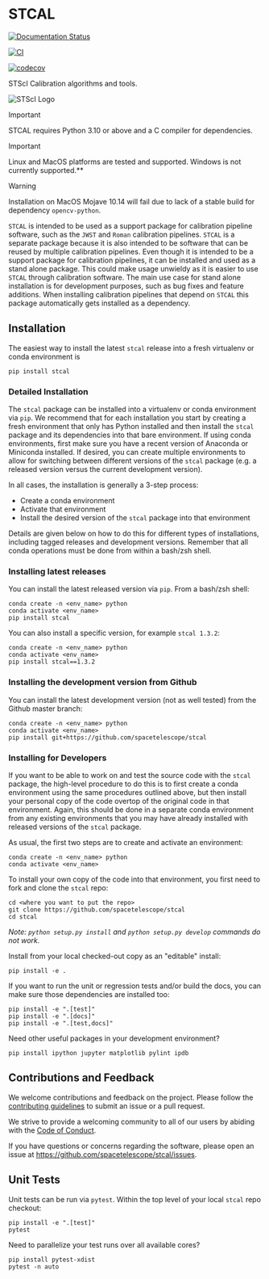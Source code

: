 # STCAL

[![Documentation Status](https://readthedocs.org/projects/stcal/badge/?version=latest)](http://stcal.readthedocs.io/en/latest/?badge=latest)

[![CI](https://github.com/spacetelescope/stcal/actions/workflows/ci.yml/badge.svg)](https://github.com/spacetelescope/stcal/actions/workflows/ci.yml)

[![codecov](https://codecov.io/gh/spacetelescope/stcal/branch/main/graph/badge.svg?token=C1LO00W9CZ)](https://codecov.io/gh/spacetelescope/stcal)

STScI Calibration algorithms and tools.

![STScI Logo](docs/_static/stsci_logo.png)

> [!IMPORTANT]
> STCAL requires Python 3.10 or above and a C compiler for dependencies.

> [!IMPORTANT]
> Linux and MacOS platforms are tested and supported. Windows is not currently supported.\*\*

> [!WARNING]
> Installation on MacOS Mojave 10.14 will fail due to lack of a stable build for dependency `opencv-python`.

`STCAL` is intended to be used as a support package for calibration pipeline
software, such as the `JWST` and `Roman` calibration pipelines. `STCAL` is a
separate package because it is also intended to be software that can be reused
by multiple calibration pipelines. Even though it is intended to be a support
package for calibration pipelines, it can be installed and used as a stand alone
package. This could make usage unwieldy as it is easier to use `STCAL` through
calibration software. The main use case for stand alone installation is for
development purposes, such as bug fixes and feature additions. When installing
calibration pipelines that depend on `STCAL` this package automatically gets
installed as a dependency.

## Installation

The easiest way to install the latest `stcal` release into a fresh virtualenv or conda environment is

    pip install stcal

### Detailed Installation

The `stcal` package can be installed into a virtualenv or conda environment via `pip`.
We recommend that for each installation you start by creating a fresh
environment that only has Python installed and then install the `stcal` package and
its dependencies into that bare environment.
If using conda environments, first make sure you have a recent version of Anaconda
or Miniconda installed.
If desired, you can create multiple environments to allow for switching between different
versions of the `stcal` package (e.g. a released version versus the current development version).

In all cases, the installation is generally a 3-step process:

- Create a conda environment
- Activate that environment
- Install the desired version of the `stcal` package into that environment

Details are given below on how to do this for different types of installations,
including tagged releases and development versions.
Remember that all conda operations must be done from within a bash/zsh shell.

### Installing latest releases

You can install the latest released version via `pip`. From a bash/zsh shell:

    conda create -n <env_name> python
    conda activate <env_name>
    pip install stcal

You can also install a specific version, for example `stcal 1.3.2`:

    conda create -n <env_name> python
    conda activate <env_name>
    pip install stcal==1.3.2

### Installing the development version from Github

You can install the latest development version (not as well tested) from the
Github master branch:

    conda create -n <env_name> python
    conda activate <env_name>
    pip install git+https://github.com/spacetelescope/stcal

### Installing for Developers

If you want to be able to work on and test the source code with the `stcal` package,
the high-level procedure to do this is to first create a conda environment using
the same procedures outlined above, but then install your personal copy of the
code overtop of the original code in that environment. Again, this should be done
in a separate conda environment from any existing environments that you may have
already installed with released versions of the `stcal` package.

As usual, the first two steps are to create and activate an environment:

    conda create -n <env_name> python
    conda activate <env_name>

To install your own copy of the code into that environment, you first need to
fork and clone the `stcal` repo:

    cd <where you want to put the repo>
    git clone https://github.com/spacetelescope/stcal
    cd stcal

_Note: `python setup.py install` and `python setup.py develop` commands do not work._

Install from your local checked-out copy as an "editable" install:

    pip install -e .

If you want to run the unit or regression tests and/or build the docs, you can make
sure those dependencies are installed too:

    pip install -e ".[test]"
    pip install -e ".[docs]"
    pip install -e ".[test,docs]"

Need other useful packages in your development environment?

    pip install ipython jupyter matplotlib pylint ipdb

## Contributions and Feedback

We welcome contributions and feedback on the project. Please follow the
[contributing guidelines](CONTRIBUTING.md) to submit an issue or a pull request.

We strive to provide a welcoming community to all of our users by abiding with
the [Code of Conduct](CODE_OF_CONDUCT.md).

If you have questions or concerns regarding the software, please open an issue
at https://github.com/spacetelescope/stcal/issues.

## Unit Tests

Unit tests can be run via `pytest`. Within the top level of your local `stcal` repo checkout:

    pip install -e ".[test]"
    pytest

Need to parallelize your test runs over all available cores?

    pip install pytest-xdist
    pytest -n auto
